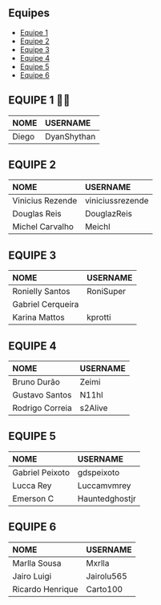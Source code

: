 <h2>Equipes</h2>
<ul>
    <li><a href="#equipe-1">Equipe 1</a></li>
    <li><a href="#equipe-2">Equipe 2</a></li>
    <li><a href="#equipe-3">Equipe 3</a></li>
    <li><a href="#equipe-4">Equipe 4</a></li>
    <li><a href="#equipe-5">Equipe 5</a></li>
    <li><a href="#equipe-6">Equipe 6</a></li>
</ul>

<h2 id="#eqp1">EQUIPE 1 👨‍🏫</h2>

| NOME | USERNAME
|:-------|:-------|
| Diego| DyanShythan |

<h2 id="#eqp2">EQUIPE 2</h2>

| NOME | USERNAME
|:-------|:-------|
| Vinicius Rezende | viniciussrezende |
| Douglas Reis | DouglazReis |
| Michel Carvalho | Meichl |

<h2 id="#eqp3">EQUIPE 3</h2>

| NOME | USERNAME
|:-------|:-------|
| Ronielly Santos | RoniSuper |
| Gabriel Cerqueira |  |
| Karina Mattos | kprotti |

<h2 id="#eqp4">EQUIPE 4</h2>

| NOME | USERNAME
|:-------|:-------|
|Bruno Durão| Zeimi |
|Gustavo Santos| N11hl |
|Rodrigo Correia| s2Alive |

<h2 id="#eqp5">EQUIPE 5</h2>

| NOME | USERNAME
|:-------|:-------|
| Gabriel Peixoto | gdspeixoto |
| Lucca Rey | Luccamvmrey | 
| Emerson C | Hauntedghostjr |


<h2 id="#eqp6">EQUIPE 6</h2>

| NOME | USERNAME
|:-------|:-------|
|Marlla Sousa| Mxrlla|
|Jairo Luigi|Jairolu565 |
|Ricardo Henrique|Carto100 |
